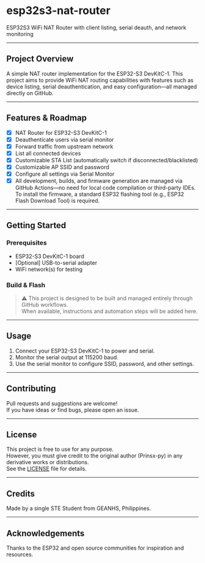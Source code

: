 # esp32s3-nat-router

ESP32S3 WiFi NAT Router with client listing, serial deauth, and network monitoring

---

## Project Overview

A simple NAT router implementation for the ESP32-S3 DevKitC-1. This project aims to provide WiFi NAT routing capabilities with features such as device listing, serial deauthentication, and easy configuration—all managed directly on GitHub.

---

## Features & Roadmap

- [x] NAT Router for ESP32-S3 DevKitC-1
- [x] Deauthenticate users via serial monitor
- [x] Forward traffic from upstream network
- [x] List all connected devices
- [x] Customizable STA List (automatically switch if disconnected/blacklisted)
- [x] Customizable AP SSID and password
- [x] Configure all settings via Serial Monitor
- [x] All development, builds, and firmware generation are managed via GitHub Actions—no need for local code compilation or third-party IDEs. To install the firmware, a standard ESP32 flashing tool (e.g., ESP32 Flash Download Tool) is required.

---

## Getting Started

### Prerequisites

- ESP32-S3 DevKitC-1 board
- [Optional] USB-to-serial adapter
- WiFi network(s) for testing

### Build & Flash

> ⚠️ This project is designed to be built and managed entirely through GitHub workflows.  
> When available, instructions and automation steps will be added here.

---

## Usage

1. Connect your ESP32-S3 DevKitC-1 to power and serial.
2. Monitor the serial output at 115200 baud.
3. Use the serial monitor to configure SSID, password, and other settings.

---

## Contributing

Pull requests and suggestions are welcome!  
If you have ideas or find bugs, please open an issue.

---

## License

This project is free to use for any purpose.  
However, you must give credit to the original author (Prinsx-py) in any derivative works or distributions.  
See the [LICENSE](LICENSE) file for details.

---

## Credits

Made by a single STE Student from GEANHS, Philippines.

---

## Acknowledgements

Thanks to the ESP32 and open source communities for inspiration and resources.
